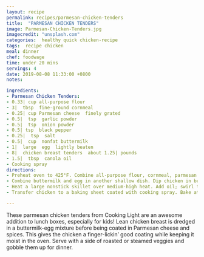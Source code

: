 ```yaml
---
layout: recipe
permalink: recipes/parmesan-chicken-tenders
title:  "PARMESAN CHICKEN TENDERS"
image: Parmesan-Chicken-Tenders.jpg
imagecredit: "unsplash.com"
categories:  healthy quick chicken-recipe
tags:  recipe chicken
meal: dinner
chef: foodwage
time: under 20 mins
servings: 4
date: 2019-08-08 11:33:00 +0800
notes:

ingredients:
- Parmesan Chicken Tenders:
- 0.33| cup all-purpose flour  
- 3|  tbsp  fine-ground cornmeal
- 0.25| cup Parmesan cheese  finely grated
- 0.5|  tsp  garlic powder
- 0.5|  tsp  onion powder
- 0.5| tsp  black pepper
- 0.25|  tsp  salt
- 0.5|  cup  nonfat buttermilk
- 1|  large  egg  lightly beaten
- 8|  chicken breast tenders  about 1.25| pounds
- 1.5|  tbsp  canola oil
- Cooking spray
directions:
- Preheat oven to 425°F. Combine all-purpose flour, cornmeal, parmesan cheese, garlic powder, onion powder, pepper, salt in a medium shallow dish
- Combine buttermilk and egg in another shallow dish. Dip chicken in buttermilk mixture. Dredge chicken in flour mixture.
- Heat a large nonstick skillet over medium-high heat. Add oil; swirl to coat. Add chicken to pan; cook 3 minutes on each side or until browned.
- Transfer chicken to a baking sheet coated with cooking spray. Bake at 425°F for 5 minutes or until chicken is done.

---
```

  
These parmesan chicken tenders from Cooking Light are an awesome addition to lunch boxes, especially for kids! Lean chicken breast is dredged in a buttermilk-egg mixture before being coated in Parmesan cheese and spices. This gives the chicken a finger-lickin’ good coating while keeping it moist in the oven. Serve with a side of roasted or steamed veggies and gobble them up for dinner.